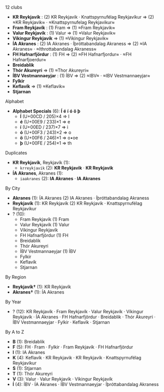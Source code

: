 12 clubs

- **KR Reykjavík** : (2) KR Reykjavik · Knattspyrnufélag Reykjavíkur ⇒ (2) ≈KR Reykjavik≈ · ≈Knattspyrnufelag Reykjavikur≈
- **Fram Reykjavík** : (1) Fram ⇒ (1) ≈Fram Reykjavik≈
- **Valur Reykjavík** : (1) Valur ⇒ (1) ≈Valur Reykjavik≈
- **Víkingur Reykjavík** ⇒ (1) ≈Vikingur Reykjavik≈
- **ÍA Akranes** : (2) IA Akranes · Íþróttabandalag Akraness ⇒ (2) ≈IA Akranes≈ · ≈Ithrottabandalag Akraness≈
- **FH Hafnarfjördur** : (1) FH ⇒ (2) ≈FH Hafnarfjordur≈ · ≈FH Hafnarfjoerdur≈
- **Breidablik**
- **Thór Akureyri** ⇒ (1) ≈Thor Akureyri≈
- **ÍBV Vestmannaeyjar** : (1) ÍBV ⇒ (2) ≈IBV≈ · ≈IBV Vestmannaeyjar≈
- **Fylkir**
- **Keflavík** ⇒ (1) ≈Keflavik≈
- **Stjarnan**




Alphabet

- **Alphabet Specials** (6):  **Í**  **é**  **í**  **ó**  **ö**  **þ** 
  - **Í** (U+00CD / 205)×4 ⇒ I
  - **é** (U+00E9 / 233)×1 ⇒ e
  - **í** (U+00ED / 237)×7 ⇒ i
  - **ó** (U+00F3 / 243)×2 ⇒ o
  - **ö** (U+00F6 / 246)×1 ⇒ o•oe
  - **þ** (U+00FE / 254)×1 ⇒ th




Duplicates

- **KR Reykjavík**, Reykjavík (1):
  - `krreykjavik` (2): **KR Reykjavik** · **KR Reykjavik**
- **ÍA Akranes**, Akranes (1):
  - `iaakranes` (2): **IA Akranes** · **IA Akranes**




By City

- **Akranes** (1): ÍA Akranes  (2) IA Akranes · Íþróttabandalag Akraness
- **Reykjavík** (1): KR Reykjavík  (2) KR Reykjavik · Knattspyrnufélag Reykjavíkur
- ? (10): 
  - Fram Reykjavík  (1) Fram
  - Valur Reykjavík  (1) Valur
  - Víkingur Reykjavík 
  - FH Hafnarfjördur  (1) FH
  - Breidablik 
  - Thór Akureyri 
  - ÍBV Vestmannaeyjar  (1) ÍBV
  - Fylkir 
  - Keflavík 
  - Stjarnan 




By Region

- **Reykjavík†** (1):   KR Reykjavík
- **Akranes†** (1):   ÍA Akranes




By Year

- ? (12):   KR Reykjavík · Fram Reykjavík · Valur Reykjavík · Víkingur Reykjavík · ÍA Akranes · FH Hafnarfjördur · Breidablik · Thór Akureyri · ÍBV Vestmannaeyjar · Fylkir · Keflavík · Stjarnan






By A to Z

- **B** (1): Breidablik
- **F** (5): FH · Fram · Fylkir · Fram Reykjavík · FH Hafnarfjördur
- **I** (1): IA Akranes
- **K** (4): Keflavík · KR Reykjavik · KR Reykjavík · Knattspyrnufélag Reykjavíkur
- **S** (1): Stjarnan
- **T** (1): Thór Akureyri
- **V** (3): Valur · Valur Reykjavík · Víkingur Reykjavík
- **Í** (4): ÍBV · ÍA Akranes · ÍBV Vestmannaeyjar · Íþróttabandalag Akraness




